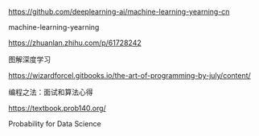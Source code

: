 https://github.com/deeplearning-ai/machine-learning-yearning-cn

machine-learning-yearning

https://zhuanlan.zhihu.com/p/61728242

图解深度学习

https://wizardforcel.gitbooks.io/the-art-of-programming-by-july/content/

编程之法：面试和算法心得

https://textbook.prob140.org/

Probability for Data Science

